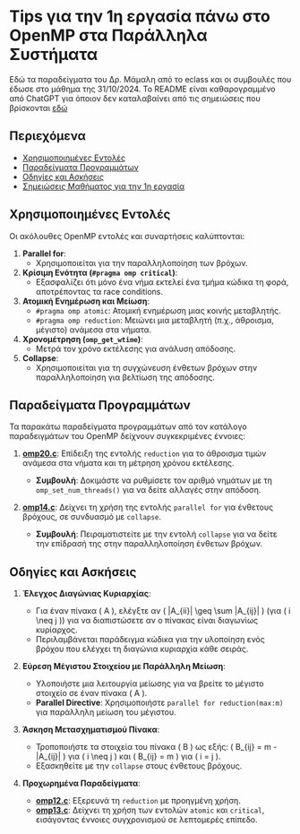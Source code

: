 # Tips για την 1η εργασία πάνω στο OpenMP στα Παράλληλα Συστήματα 

Εδώ τα παραδείγματα του Δρ. Μάμαλη από το eclass και οι συμβουλές που έδωσε στο μάθημα της 31/10/2024.
Το README είναι καθαρογραμμένο από ChatGPT για όποιον δεν καταλαβαίνει από τις σημειώσεις που βρίσκονται
[εδώ](Notes/)

## Περιεχόμενα
- [Χρησιμοποιημένες Εντολές](#χρησιμοποιημένες-εντολές)
- [Παραδείγματα Προγραμμάτων](#παραδείγματα-προγραμμάτων)
- [Οδηγίες και Ασκήσεις](#οδηγίες-και-ασκήσεις)
- [Σημειώσεις Μαθήματος για την 1η εργασία](Notes/)

## Χρησιμοποιημένες Εντολές

Οι ακόλουθες OpenMP εντολές και συναρτήσεις καλύπτονται:

1. **Parallel for**: 
   - Χρησιμοποιείται για την παραλληλοποίηση των βρόχων.
2. **Κρίσιμη Ενότητα (`#pragma omp critical`)**:
   - Εξασφαλίζει ότι μόνο ένα νήμα εκτελεί ένα τμήμα κώδικα τη φορά, αποτρέποντας τα race conditions.
3. **Ατομική Ενημέρωση και Μείωση**:
   - `#pragma omp atomic`: Ατομική ενημέρωση μιας κοινής μεταβλητής.
   - `#pragma omp reduction`: Μειώνει μια μεταβλητή (π.χ., άθροισμα, μέγιστο) ανάμεσα στα νήματα.
4. **Χρονομέτρηση (`omp_get_wtime`)**:
   - Μετρά τον χρόνο εκτέλεσης για ανάλυση απόδοσης.
5. **Collapse**:
   - Χρησιμοποιείται για τη συγχώνευση ένθετων βρόχων στην παραλληλοποίηση για βελτίωση της απόδοσης.

## Παραδείγματα Προγραμμάτων

Τα παρακάτω παραδείγματα προγραμμάτων από τον κατάλογο παραδειγμάτων του OpenMP δείχνουν συγκεκριμένες έννοιες:

1. **[omp20.c](Mamalis_Examples/)**: Επίδειξη της εντολής `reduction` για το άθροισμα τιμών ανάμεσα στα νήματα και τη μέτρηση χρόνου εκτέλεσης.
   - **Συμβουλή**: Δοκιμάστε να ρυθμίσετε τον αριθμό νημάτων με τη `omp_set_num_threads()` για να δείτε αλλαγές στην απόδοση.
   
2. **[omp14.c](Mamalis_Examples/)**: Δείχνει τη χρήση της εντολής `parallel for` για ένθετους βρόχους, σε συνδυασμό με `collapse`.
   - **Συμβουλή**: Πειραματιστείτε με την εντολή `collapse` για να δείτε την επίδρασή της στην παραλληλοποίηση ένθετων βρόχων.

## Οδηγίες και Ασκήσεις

1. **Έλεγχος Διαγώνιας Κυριαρχίας**:
   - Για έναν πίνακα \( A \), ελέγξτε αν \( |A_{ii}| \geq \sum |A_{ij}| \) (για \( i \neq j \)) για να διαπιστώσετε αν ο πίνακας είναι διαγωνίως κυρίαρχος.
   - Περιλαμβάνεται παράδειγμα κώδικα για την υλοποίηση ενός βρόχου που ελέγχει τη διαγώνια κυριαρχία κάθε σειράς.

2. **Εύρεση Μέγιστου Στοιχείου με Παράλληλη Μείωση**:
   - Υλοποιήστε μια λειτουργία μείωσης για να βρείτε το μέγιστο στοιχείο σε έναν πίνακα \( A \).
   - **Parallel Directive**: Χρησιμοποιήστε `parallel for reduction(max:m)` για παράλληλη μείωση του μέγιστου.

3. **Άσκηση Μετασχηματισμού Πίνακα**:
   - Τροποποιήστε τα στοιχεία του πίνακα \( B \) ως εξής: \( B_{ij} = m - |A_{ij}| \) για \( i \neq j \) και \( B_{ij} = m \) για \( i = j \).
   - Εξασκηθείτε με την `collapse` στους ένθετους βρόχους.

4. **Προχωρημένα Παραδείγματα**:
   - **[omp12.c](Mamalis_Examples/)**: Εξερευνά τη `reduction` με προηγμένη χρήση.
   - **[omp13.c](Mamalis_Examples/)**: Δείχνει τη χρήση των εντολών `atomic` και `critical`, εισάγοντας έννοιες συγχρονισμού σε λεπτομερές επίπεδο.